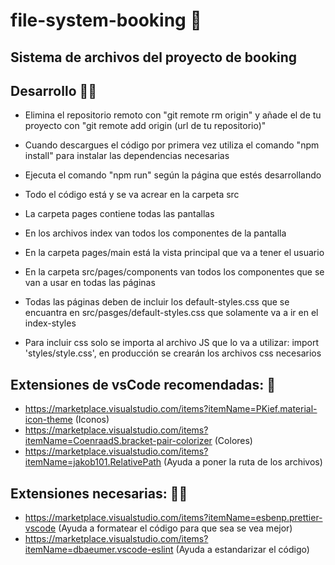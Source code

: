 # file-system-booking 🏨

## Sistema de archivos del proyecto de booking

## Desarrollo 👩‍💻

- Elimina el repositorio remoto con "git remote rm origin" y añade el de tu proyecto con "git remote add origin (url de tu repositorio)"

- Cuando descargues el código por primera vez utiliza el comando "npm install" para instalar las dependencias necesarias

- Ejecuta el comando "npm run" según la página que estés desarrollando

- Todo el código está y se va acrear en la carpeta src
- La carpeta pages contiene todas las pantallas

- En los archivos index van todos los componentes de la pantalla

- En la carpeta pages/main está la vista principal que va a tener el usuario

- En la carpeta src/pages/components van todos los componentes que se van a usar en todas las páginas

- Todas las páginas deben de incluir los default-styles.css que se encuantra en src/pasges/default-styles.css que solamente va a ir en el index-styles

- Para incluir css solo se importa al archivo JS que lo va a utilizar: import 'styles/style.css', en producción se crearán los archivos css necesarios

## Extensiones de vsCode recomendadas: 👾

- https://marketplace.visualstudio.com/items?itemName=PKief.material-icon-theme (Iconos)
- https://marketplace.visualstudio.com/items?itemName=CoenraadS.bracket-pair-colorizer (Colores)
- https://marketplace.visualstudio.com/items?itemName=jakob101.RelativePath (Ayuda a poner la ruta de los archivos)

## Extensiones necesarias: 👷‍♂️

- https://marketplace.visualstudio.com/items?itemName=esbenp.prettier-vscode (Ayuda a formatear el código para que sea se vea mejor)
- https://marketplace.visualstudio.com/items?itemName=dbaeumer.vscode-eslint (Ayuda a estandarizar el código)
